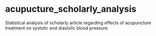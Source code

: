 # acupucture_scholarly_analysis
Statistical analysis of scholarly article regarding effects of acupuncture treatment on systolic and diastolic blood pressure.
